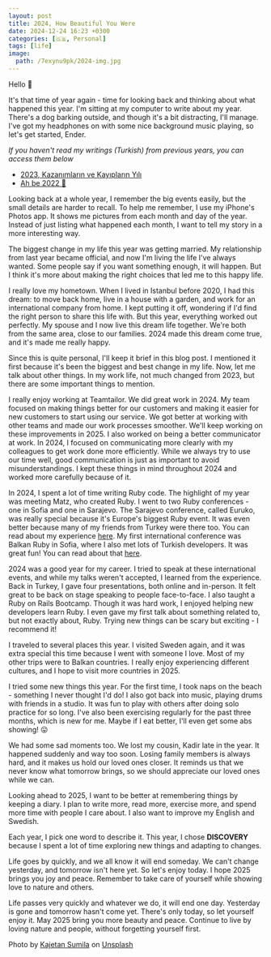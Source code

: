 ```yaml
---
layout: post
title: 2024, How Beautiful You Were
date: 2024-12-24 16:23 +0300
categories: [🇬🇧, Personal]
tags: [life]
image:
  path: /7exynu9pk/2024-img.jpg
---
```


Hello 👋

It's that time of year again - time for looking back and thinking about what happened this year. I'm sitting at my computer to write about my year. There's a dog barking outside, and though it's a bit distracting, I'll manage. I've got my headphones on with some nice background music playing, so let's get started, Ender.

<i>If you haven't read my writings (Turkish) from previous years, you can access them below</i>

- [2023, Kazanımların ve Kayıpların Yılı](https://medium.com/@eayurt/2023-kazan%C4%B1mlar%C4%B1n-ve-kay%C4%B1plar%C4%B1n-y%C4%B1l%C4%B1-a148106fc870)
- [Ah be 2022 👋](https://medium.com/@eayurt/ah-be-2022-93811054c20f)

Looking back at a whole year, I remember the big events easily, but the small details are harder to recall. To help me remember, I use my iPhone's Photos app. It shows me pictures from each month and day of the year. Instead of just listing what happened each month, I want to tell my story in a more interesting way.

The biggest change in my life this year was getting married. My relationship from last year became official, and now I'm living the life I've always wanted. Some people say if you want something enough, it will happen. But I think it's more about making the right choices that led me to this happy life.

I really love my hometown. When I lived in Istanbul before 2020, I had this dream: to move back home, live in a house with a garden, and work for an international company from home. I kept putting it off, wondering if I'd find the right person to share this life with. But this year, everything worked out perfectly. My spouse and I now live this dream life together. We're both from the same area, close to our families. 2024 made this dream come true, and it's made me really happy.

Since this is quite personal, I'll keep it brief in this blog post. I mentioned it first because it's been the biggest and best change in my life. Now, let me talk about other things. In my work life, not much changed from 2023, but there are some important things to mention.

I really enjoy working at Teamtailor. We did great work in 2024. My team focused on making things better for our customers and making it easier for new customers to start using our service. We got better at working with other teams and made our work processes smoother. We'll keep working on these improvements in 2025. I also worked on being a better communicator at work. In 2024, I focused on communicating more clearly with my colleagues to get work done more efficiently. While we always try to use our time well, good communication is just as important to avoid misunderstandings. I kept these things in mind throughout 2024 and worked more carefully because of it.

In 2024, I spent a lot of time writing Ruby code. The highlight of my year was meeting Matz, who created Ruby. I went to two Ruby conferences - one in Sofia and one in Sarajevo. The Sarajevo conference, called Euruko, was really special because it's Europe's biggest Ruby event. It was even better because many of my friends from Turkey were there too. You can read about my experience [here](https://enderahmetyurt.com/posts/euruko-2024-and-my-feelings/). My first international conference was Balkan Ruby in Sofia, where I also met lots of Turkish developers. It was great fun! You can read about that [here](https://enderahmetyurt.com/posts/the-first-international-conference-experience/).

2024 was a good year for my career. I tried to speak at these international events, and while my talks weren't accepted, I learned from the experience. Back in Turkey, I gave four presentations, both online and in-person. It felt great to be back on stage speaking to people face-to-face. I also taught a Ruby on Rails Bootcamp. Though it was hard work, I enjoyed helping new developers learn Ruby. I even gave my first talk about something related to, but not exactly about, Ruby. Trying new things can be scary but exciting - I recommend it!

I traveled to several places this year. I visited Sweden again, and it was extra special this time because I went with someone I love. Most of my other trips were to Balkan countries. I really enjoy experiencing different cultures, and I hope to visit more countries in 2025.

I tried some new things this year. For the first time, I took naps on the beach - something I never thought I'd do! I also got back into music, playing drums with friends in a studio. It was fun to play with others after doing solo practice for so long. I've also been exercising regularly for the past three months, which is new for me. Maybe if I eat better, I'll even get some abs showing! 😛

We had some sad moments too. We lost my cousin, Kadir late in the year. It happened suddenly and way too soon. Losing family members is always hard, and it makes us hold our loved ones closer. It reminds us that we never know what tomorrow brings, so we should appreciate our loved ones while we can.

Looking ahead to 2025, I want to be better at remembering things by keeping a diary. I plan to write more, read more, exercise more, and spend more time with people I care about. I also want to improve my English and Swedish.

Each year, I pick one word to describe it. This year, I chose **DISCOVERY** because I spent a lot of time exploring new things and adapting to changes.

Life goes by quickly, and we all know it will end someday. We can't change yesterday, and tomorrow isn't here yet. So let's enjoy today. I hope 2025 brings you joy and peace. Remember to take care of yourself while showing love to nature and others.

Life passes very quickly and whatever we do, it will end one day. Yesterday is gone and tomorrow hasn't come yet. There's only today, so let yourself enjoy it. May 2025 bring you more beauty and peace. Continue to live by loving nature and people, without forgetting yourself first.


Photo by <a href="https://unsplash.com/@kajtek?utm_content=creditCopyText&utm_medium=referral&utm_source=unsplash">Kajetan Sumila</a> on <a href="https://unsplash.com/photos/a-close-up-of-a-cell-phone-screen-with-numbers-on-it-mis7syjThUU?utm_content=creditCopyText&utm_medium=referral&utm_source=unsplash">Unsplash</a>
